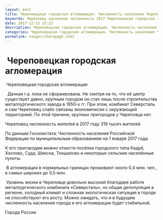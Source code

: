 ```yaml
---
layout: post
title: Череповецкая городская агломерация. Численность населения Череповца
keywords: Череповец население численность 2017 Череповецкая городская агломерация
date: 2017-12-21 23:23
description: Череповецкая городская агломерация. Численность населения Череповца 2017
categories: Череповецкая городская агломерация. Численность населения Череповца 2017
permalink: nasgor/cherepagl.html
---
```


#  Череповецкая городская агломерация



 Череповецкая городская агломерация



  Данная г.а. пока не сформирована. Не смотря на то, что её центр существует давно, крупным городом он стал лишь после строительства металлургического завода в 1950-х гг. При этом, комбинат Северсталь и сам Череповец слабо связаны экономически с окружающей территорией. По этой причине, крупных пригородов у Череповца нет. 




Череповец численность жителей в 2017 году 319 тысяч жителей.
 


По данным Госкомстата: Численность населения Российской Федерации по муниципальным образованиям на 1 января 2017 года.

 
К его пригородам можно отнести посёлки городского типа Кадуй, Хохлово, Суда, Шексна, Тоншалово и некоторые сельские населённые пункты.
 


 В агломерации в нормальных границах проживают около 0,4 млн. чел., в самых широких до 0,5 млн.




 Уровень жизни в Череповце довольно высокий благодаря работе металлургического комбината «Северсталь», но общая депопуляция в регионе, холодный климат и сложная экологическая ситуация в городе не способствуют его росту. Можно ожидать, что и в будущем численность населения города и его агломерации будет стабильной.  







Города России

		

